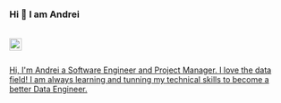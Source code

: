 ### Hi 👋 I am Andrei

<br/>

<a href="https://www.linkedin.com/in/gzamora17/">
<img align="left" alt="Andrei Zamora" width="22px" src="https://cdn.jsdelivr.net/npm/simple-icons@v3/icons/linkedin.svg" />
<br />

<br />

Hi, I'm Andrei a Software Engineer and Project Manager. I love the data field! I am always learning and tunning my technical skills to become a better Data Engineer.
